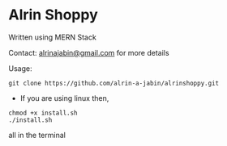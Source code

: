 # Alrin Shoppy

Written using MERN Stack

Contact: alrinajabin@gmail.com for more details

Usage:

```
git clone https://github.com/alrin-a-jabin/alrinshoppy.git
```

* If you are using linux then,

``` 
chmod +x install.sh
./install.sh
```
all in the terminal
